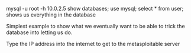 mysql -u root -h 10.0.2.5
show databases;
use mysql;
select * from user;
shows us everything in the database

Simplest example to show what we eventually want to be able to trick the database into letting us do.

Type the IP address into the internet to get to the metasploitable server

